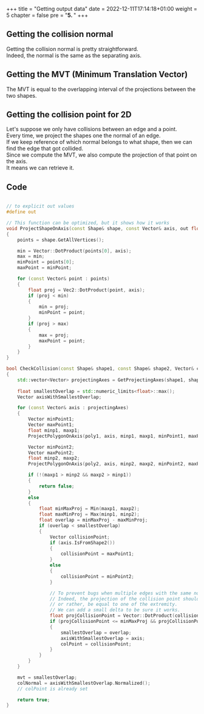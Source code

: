 +++
title = "Getting output data"
date = 2022-12-11T17:14:18+01:00
weight = 5
chapter = false
pre = "<b>5. </b>"
+++

## Getting the collision normal 

Getting the collision normal is pretty straightforward.\
Indeed, the normal is the same as the separating axis.

## Getting the MVT (Minimum Translation Vector) 

The MVT is equal to the overlapping interval of the projections between the two shapes.

## Getting the collision point for 2D

Let's suppose we only have collisions between an edge and a point.\
Every time, we project the shapes one the normal of an edge.\
If we keep reference of which normal belongs to what shape, then we can find the edge that got collided.\
Since we compute the MVT, we also compute the projection of that point on the axis.\
It means we can retrieve it.

## Code 

```cpp

// to explicit out values
#define out 

// This function can be optimized, but it shows how it works
void ProjectShapeOnAxis(const Shape& shape, const Vector& axis, out float& min, out float& max, out Vector& minPoint, out Vector& maxPoint) const
{
    points = shape.GetAllVertices();

    min = Vector::DotProduct(points[0], axis);
    max = min;
    minPoint = points[0];
    maxPoint = minPoint;

    for (const Vector& point : points)
    {
        float proj = Vec2::DotProduct(point, axis);
        if (proj < min)
        {
            min = proj;
            minPoint = point;
        }
        if (proj > max)
        {
            max = proj;
            maxPoint = point;
        }
    }
}

bool CheckCollision(const Shape& shape1, const Shape& shape2, Vector& colPoint, Vector& colNormal, float& mvt) 
{
    std::vector<Vector> projectingAxes = GetProjectingAxes(shape1, shape2);
    
    float smallestOverlap = std::numeric_limits<float>::max();
    Vector axisWithSmallestOverlap;

    for (const Vector& axis : projectingAxes)
    {
        Vector minPoint1;
        Vector maxPoint1;
        float minp1, maxp1;
        ProjectPolygonOnAxis(poly1, axis, minp1, maxp1, minPoint1, maxPoint1);

        Vector minPoint2;
        Vector maxPoint2;
        float minp2, maxp2;
        ProjectPolygonOnAxis(poly2, axis, minp2, maxp2, minPoint2, maxPoint2);

        if (!(maxp1 > minp2 && maxp2 > minp1))
        {
            return false;
        }
        else 
        {
            float minMaxProj = Min(maxp1, maxp2);
            float maxMinProj = Max(minp1, minp2);
            float overlap = minMaxProj - maxMinProj;
            if (overlap < smallestOverlap)
            {
                Vector collisionPoint;
                if (axis.IsFromShape2())
                {
                    collisionPoint = maxPoint1;
                }
                else
                {
                    collisionPoint = minPoint2;
                }

                // To prevent bugs when multiple edges with the same normal axis exist.
                // Indeed, the projection of the collision point should be included in the overlap;
                // or rather, be equal to one of the extremity.
                // We can add a small delta to be sure it works.
                float projCollisionPoint = Vector::DotProduct(collisionPoint, axis);
                if (projCollisionPoint <= minMaxProj && projCollisionPoint >= maxMinProj)
                {
                    smallestOverlap = overlap;
                    axisWithSmallestOverlap = axis;
                    colPoint = collisionPoint;
                }
            }
        }
    }

    mvt = smallestOverlap;
    colNormal = axisWithSmallestOverlap.Normalized();
    // colPoint is already set

    return true;
}
```